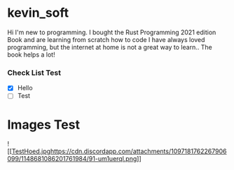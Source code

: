 # kevin_soft
Hi I'm new to programming.
I bought the Rust Programming 2021 edition Book and are learning from scratch how to code
I have always loved programming, but the internet at home is not a great way to learn..
The book helps a lot! 

### Check List Test
- [x] Hello
- [ ] Test

# Images Test
![[[TestHoed.jpg](https://cdn.discordapp.com/attachments/1097181762267906099/1148681086201761984/91-um1uerql.png)https://cdn.discordapp.com/attachments/1097181762267906099/1148681086201761984/91-um1uerql.png]]
